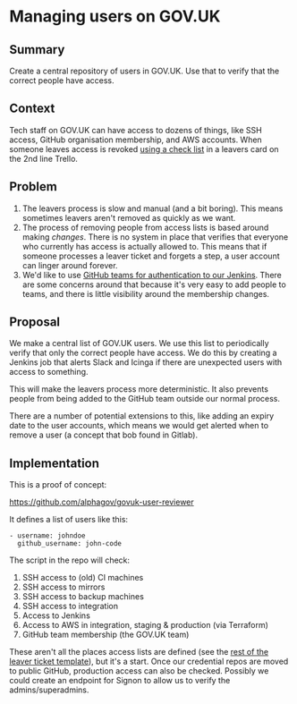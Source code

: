 # Managing users on GOV.UK

## Summary

Create a central repository of users in GOV.UK. Use that to verify that the
correct people have access.

## Context

Tech staff on GOV.UK can have access to dozens of things, like SSH access, GitHub organisation membership, and AWS accounts. When someone leaves access is revoked [using a check list][leaver] in a leavers card on the 2nd line Trello.

## Problem

1. The leavers process is slow and manual (and a bit boring). This means sometimes leavers aren't removed as quickly as we want.
2. The process of removing people from access lists is based around making _changes_. There is no system in place that verifies that everyone who currently has access is actually allowed to. This means that if someone processes a leaver ticket and forgets a step, a user account can linger around forever.
3. We'd like to use [GitHub teams for authentication to our Jenkins][jenk]. There are some concerns around that because it's very easy to add people to teams, and there is little visibility around the membership changes.

[jenk]: https://github.com/alphagov/govuk-puppet/pull/5910

## Proposal

We make a central list of GOV.UK users. We use this list to periodically verify that only the correct people have access. We do this by creating a Jenkins job that alerts Slack and Icinga if there are unexpected users with access to something.

This will make the leavers process more deterministic. It also prevents people from being added to the GitHub team outside our normal process.

There are a number of potential extensions to this, like adding an expiry date to the user accounts, which means we would get alerted when to remove a user (a concept that bob found in Gitlab).

## Implementation

This is a proof of concept:

<https://github.com/alphagov/govuk-user-reviewer>

It defines a list of users like this:

```yaml:
- username: johndoe
  github_username: john-code
```

The script in the repo will check:

1. SSH access to (old) CI machines
1. SSH access to mirrors
1. SSH access to backup machines
1. SSH access to integration
1. Access to Jenkins
1. Access to AWS in integration, staging & production (via Terraform)
1. GitHub team membership (the GOV.UK team)

These aren't all the places access lists are defined (see the [rest of the leaver ticket template][leaver]), but it's a start. Once our credential repos are moved to public GitHub, production access can also be checked. Possibly we could create an endpoint for Signon to allow us to verify the admins/superadmins.

[leaver]: https://trello.com/c/PmVyofn8/3-template-leaver-dev-webops
